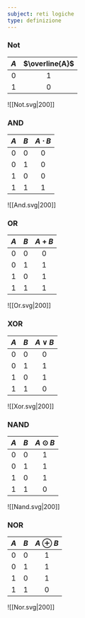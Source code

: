 ```yaml
---
subject: reti logiche
type: definizione
---
```

### Not
|$A$|$\overline{A}$|
|:---:|:------------------:|
|$0$|$1$                      |
|$1$|$0$                      |

![[Not.svg|200]]

### AND
|$A$|$B$|$A\cdot B$|
|:---:|:---:|:-------------:|
|$0$|$0$|$0$              |
|$0$|$1$|$0$              |
|$1$|$0$|$0$              |
|$1$|$1$|$1$              |

![[And.svg|200]]


### OR
|$A$|$B$|$A+B$|
|:---:|:---:|:------:|
|$0$|$0$|$0$    |
|$0$|$1$|$1$    |
|$1$|$0$|$1$    |
|$1$|$1$|$1$    |

![[Or.svg|200]]

### XOR
|$A$|$B$|$A\lor B$|
|:---:|:---:|:------------:|
|$0$|$0$|$0$            |
|$0$|$1$|$1$            |
|$1$|$0$|$1$            |
|$1$|$1$|$0$            |

![[Xor.svg|200]]

### NAND
|$A$|$B$|$A\odot B$|
|:---:|:---:|:-------------:|
|$0$|$0$|$1$              |
|$0$|$1$|$1$              |
|$1$|$0$|$1$              |
|$1$|$1$|$0$              |

![[Nand.svg|200]]

### NOR
|$A$|$B$|$A\oplus B$|
|:---:|:---:|:--------------:|
|$0$|$0$|$1$                |
|$0$|$1$|$1$                |
|$1$|$0$|$1$                |
|$1$|$1$|$0$                |

![[Nor.svg|200]]